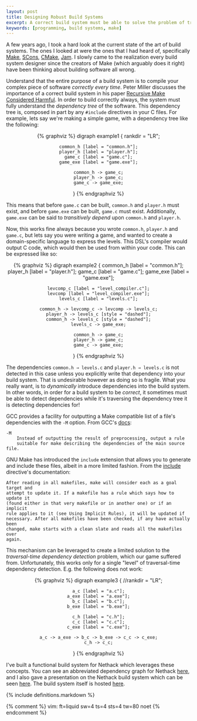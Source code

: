 ```yaml
---
layout: post
title: Designing Robust Build Systems
excerpt: A correct build system must be able to solve the problem of traversal-time dependency detection.
keywords: [programming, build systems, make]
---
```


A few years ago, I took a hard look at the current state of the art of build
systems. The ones I looked at were the ones that I had heard of, specifically
[Make][make], [SCons][scons], [CMake][cmake], [Jam][jam]. I slowly came to
the realization every build system designer since the creators of Make (which
arguably does it right) have been thinking about building software all wrong.

Understand that the entire purpose of a build system is to compile your complex
piece of software _correctly every time_. Peter Miller discusses the importance
of a correct build system in his paper [Recursive Make Considered
Harmful][recursive-make]. In order to build correctly always, the system must
fully understand the _dependency tree_ of the software.  This dependency tree
is, composed in part by any `#include` directives in your C files. For example,
lets say we're making a simple game, with a dependency tree like the following:

<!-- TODO: Don't use <center> -->
<center>
{% graphviz %}
digraph example1 {
	rankdir = "LR";

	common_h [label = "common.h"];
	player_h [label = "player.h"];
	game_c [label = "game.c"];
	game_exe [label = "game.exe"];

	common_h -> game_c;
	player_h -> game_c;
	game_c -> game_exe;
}
{% endgraphviz %}
</center>

This means that before `game.c` can be built, `common.h` and `player.h` must
exist, and before `game.exe` can be built, `game.c` must exist. Additionally,
`game.exe` can be said to _transitively depend_ upon `common.h` and `player.h`.

Now, this works fine always because you wrote `common.h`, `player.h` and
`game.c`, but lets say you were writing a game, and wanted to create a
domain-specific language to express the levels. This DSL's compiler would output
C code, which would then be used from within your code. This can be expressed
like so:

<center>
{% graphviz %}
digraph example2 {
	common_h [label = "common.h"];
	player_h [label = "player.h"];
	game_c [label = "game.c"];
	game_exe [label = "game.exe"];

	levcomp_c [label = "level_compiler.c"];
	levcomp [label = "level_compiler.exe"];
	levels_c [label = "levels.c"];

	common_h -> levcomp_c -> levcomp -> levels_c;
	player_h -> levels_c [style = "dashed"];
	common_h -> levels_c [style = "dashed"];
	levels_c -> game_exe;

	common_h -> game_c;
	player_h -> game_c;
	game_c -> game_exe;
}
{% endgraphviz %}
</center>

The dependencies `common.h → levels.c` and `player.h → levels.c` is not
detected in this case unless you explicitly write that dependency into your
build system. That is undesirable however as doing so is fragile. What you
really want, is to  _dynamically_ introduce dependencies into the build system.
In other words, in order for a build system to be _correct_, it sometimes must
be able to detect dependencies while it's traversing the dependency tree it is
detecting dependencies for!

GCC provides a facility for outputting a Make compatible list of a file's dependencies with the `-M` option. From GCC's [docs][gcc-M]:

	-M
		Instead of outputting the result of preprocessing, output a rule
		suitable for make describing the dependencies of the main source file.

GNU Make has introduced the `include` extension that allows you to generate and
include these files, albeit in a more limited fashion. From the
[include][gnumake-include] directive's documentation:

	After reading in all makefiles, make will consider each as a goal target and
	attempt to update it. If a makefile has a rule which says how to update it
	(found either in that very makefile or in another one) or if an implicit
	rule applies to it (see Using Implicit Rules), it will be updated if
	necessary. After all makefiles have been checked, if any have actually been
	changed, make starts with a clean slate and reads all the makefiles over
	again.

This mechanism can be leveraged to create a limited solution to the
_traversal-time dependency detection_ problem, which our game suffered from.
Unfortunately, this works only for a single "level" of traversal-time dependency
detection. E.g. the following does not work:

<center>
{% graphviz %}
digraph example3 {
	//rankdir = "LR";

	a_c [label = "a.c"];
	a_exe [label = "a.exe"];
	b_c [label = "b.c"];
	b_exe [label = "b.exe"];

	c_h [label = "c.h"];
	c_c [label = "c.c"];
	c_exe [label = "c.exe"];

	a_c -> a_exe -> b_c -> b_exe -> c_c -> c_exe;
	c_h -> c_c;
}
{% endgraphviz %}
</center>

I've built a functional build system for Nethack which leverages these concepts.
You can see an abbreviated dependency graph for Nethack [here][nh-deps], and I
also gave a presentation on the Nethack build system which can be seen
[here][nh-prezi]. The build system itself is hosted [here][bingehack].

[make]: http://dev/null
[scons]: http://dev/null
[cmake]: http://dev/null
[jam]: http://dev/null

[clockfort]: https://clockfort.com/
[nethack]: http://www.nethack.org/
[recursive-make]: http://aegis.sourceforge.net/auug97.pdf
[gcc-M]: http://gcc.gnu.org/onlinedocs/cpp/Invocation.html#index-M-141
[gnumake-include]: http://www.gnu.org/software/make/manual/html_node/Remaking-Makefiles.html#Remaking-Makefiles
[nh-deps]: /files/nethack-dependencies.pdf
[nh-prezi]: http://prezi.com/vzxavg014qlf/nethack-compilation/
[bingehack]: https://github.com/ComputerScienceHouse/bingehack

{% include definitions.markdown %}

{% comment %}
vim: ft=liquid sw=4 ts=4 sts=4 tw=80 noet
{% endcomment %}
